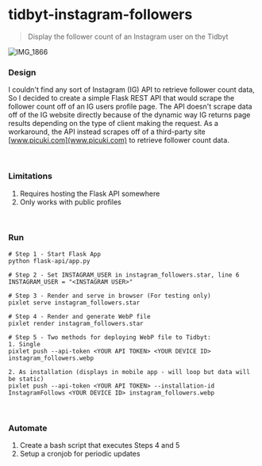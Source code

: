 # tidbyt-instagram-followers
> Display the follower count of an Instagram user on the Tidbyt

![IMG_1866](https://user-images.githubusercontent.com/8815089/189522793-522c0d57-1e6d-4d0e-a6ca-0e77405f8671.jpg)
<br>

### Design
I couldn't find any sort of Instagram (IG) API to retrieve follower count data, So I decided to create a simple Flask REST API that would scrape the follower count off of an IG users profile page. The API doesn't scrape data off of the IG website directly because of the dynamic way IG returns page results depending on the type of client making the request. As a workaround, the API instead scrapes off of a third-party site [www.picuki.com](www.picuki.com) to retrieve follower count data.

<br>

### Limitations
1. Requires hosting the Flask API somewhere
2. Only works with public profiles

<br>

### Run
```
# Step 1 - Start Flask App
python flask-api/app.py

# Step 2 - Set INSTAGRAM_USER in instagram_followers.star, line 6
INSTAGRAM_USER = "<INSTAGRAM USER>"

# Step 3 - Render and serve in browser (For testing only)
pixlet serve instagram_followers.star

# Step 4 - Render and generate WebP file
pixlet render instagram_followers.star

# Step 5 - Two methods for deploying WebP file to Tidbyt:
1. Single
pixlet push --api-token <YOUR API TOKEN> <YOUR DEVICE ID> instagram_followers.webp

2. As installation (displays in mobile app - will loop but data will be static)
pixlet push --api-token <YOUR API TOKEN> --installation-id InstagramFollows <YOUR DEVICE ID> instagram_followers.webp
```

<br>

### Automate
1. Create a bash script that executes Steps 4 and 5
2. Setup a cronjob for periodic updates
